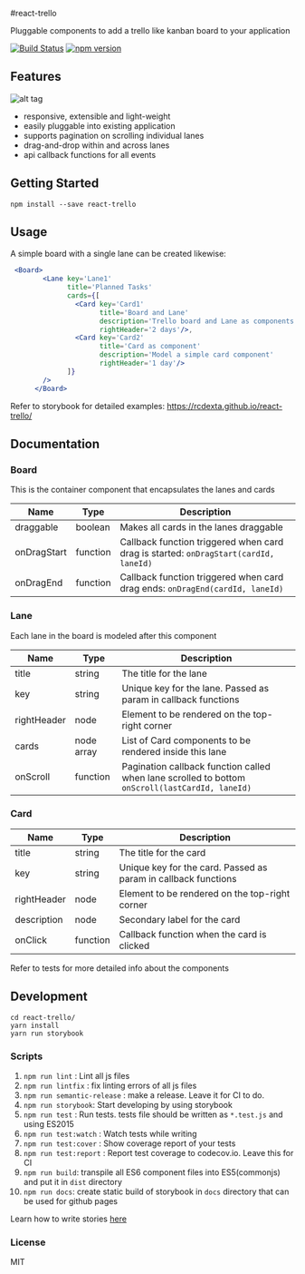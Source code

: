 #react-trello

Pluggable components to add a trello like kanban board to your application

[![Build Status](https://travis-ci.org/rcdexta/react-trello.svg?branch=master)](https://travis-ci.org/rcdexta/react-trello)
[![npm version](https://badge.fury.io/js/react-trello.svg)](https://badge.fury.io/js/react-trello)

## Features

![alt tag](https://github.com/rcdexta/react-trello/raw/master/react-trello.gif)

* responsive, extensible and light-weight
* easily pluggable into existing application
* supports pagination on scrolling individual lanes
* drag-and-drop within and across lanes
* api callback functions for all events 

## Getting Started

```
npm install --save react-trello

```

## Usage

A simple board with a single lane can be created likewise:

```jsx
 <Board>
        <Lane key='Lane1'
              title='Planned Tasks'
              cards={[
                <Card key='Card1'
                      title='Board and Lane'
                      description='Trello board and Lane as components'
                      rightHeader='2 days'/>,
                <Card key='Card2'
                      title='Card as component'
                      description='Model a simple card component'
                      rightHeader='1 day'/>
              ]}
        />
      </Board>
```

Refer to storybook for detailed examples: https://rcdexta.github.io/react-trello/

## Documentation

### Board

This is the container component that encapsulates the lanes and cards

| Name        | Type     | Description                              |
| ----------- | -------- | ---------------------------------------- |
| draggable   | boolean  | Makes all cards in the lanes draggable   |
| onDragStart | function | Callback function triggered when card drag is started: `onDragStart(cardId, laneId)` |
| onDragEnd   | function | Callback function triggered when card drag ends: `onDragEnd(cardId, laneId)` |

### Lane

Each lane in the board is modeled after this component

| Name        | Type       | Description                              |
| ----------- | ---------- | ---------------------------------------- |
| title       | string     | The title for the lane                   |
| key         | string     | Unique key for the lane. Passed as param in callback functions |
| rightHeader | node       | Element to be rendered on the top-right corner |
| cards       | node array | List of Card components to be rendered inside this lane |
| onScroll    | function   | Pagination callback function called when lane scrolled to bottom `onScroll(lastCardId, laneId)` |

###  Card

| Name        | Type     | Description                              |
| ----------- | -------- | ---------------------------------------- |
| title       | string   | The title for the card                   |
| key         | string   | Unique key for the card. Passed as param in callback functions |
| rightHeader | node     | Element to be rendered on the top-right corner |
| description | node     | Secondary label for the card             |
| onClick     | function | Callback function when the card is clicked |

Refer to tests for more detailed info about the components

## Development

```
cd react-trello/
yarn install
yarn run storybook
```

### Scripts

1. `npm run lint` : Lint all js files
2. `npm run lintfix` : fix linting errors of all js files
3. `npm run semantic-release` : make a release. Leave it for CI to do.
4. `npm run storybook`: Start developing by using storybook
5. `npm run test` : Run tests. tests file should be written as `*.test.js` and using ES2015
6. `npm run test:watch` : Watch tests while writing
7. `npm run test:cover` : Show coverage report of your tests
8. `npm run test:report` : Report test coverage to codecov.io. Leave this for CI
9. `npm run build`: transpile all ES6 component files into ES5(commonjs) and put it in `dist` directory
10. `npm run docs`: create static build of storybook in `docs` directory that can be used for github pages

Learn how to write stories [here](https://getstorybook.io/docs/basics/writing-stories)

### License
MIT


